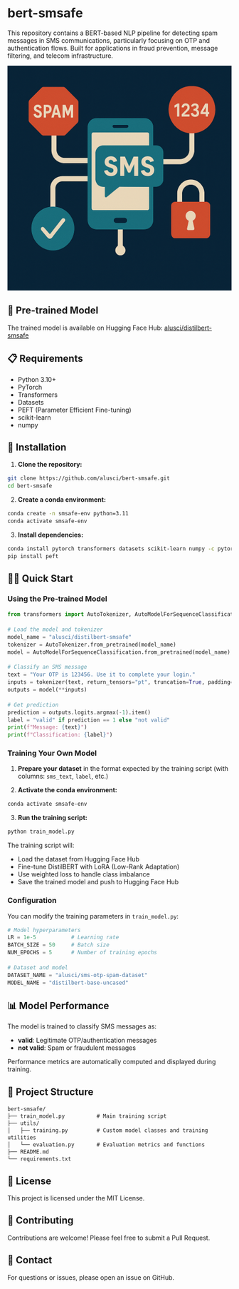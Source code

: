 # bert-smsafe

This repository contains a BERT-based NLP pipeline for detecting spam messages in SMS communications, particularly focusing on OTP and authentication flows. Built for applications in fraud prevention, message filtering, and telecom infrastructure.

![SMS OTP Classifier](./assets/sms-otp-classifier.png)

## 🤗 Pre-trained Model

The trained model is available on Hugging Face Hub: [alusci/distilbert-smsafe](https://huggingface.co/alusci/distilbert-smsafe)

## 📋 Requirements

- Python 3.10+
- PyTorch
- Transformers
- Datasets
- PEFT (Parameter Efficient Fine-tuning)
- scikit-learn
- numpy

## 🚀 Installation

1. **Clone the repository:**
```bash
git clone https://github.com/alusci/bert-smsafe.git
cd bert-smsafe
```

2. **Create a conda environment:**
```bash
conda create -n smsafe-env python=3.11
conda activate smsafe-env
```

3. **Install dependencies:**
```bash
conda install pytorch transformers datasets scikit-learn numpy -c pytorch -c huggingface -c conda-forge
pip install peft
```

## 🏃‍♂️ Quick Start

### Using the Pre-trained Model

```python
from transformers import AutoTokenizer, AutoModelForSequenceClassification

# Load the model and tokenizer
model_name = "alusci/distilbert-smsafe"
tokenizer = AutoTokenizer.from_pretrained(model_name)
model = AutoModelForSequenceClassification.from_pretrained(model_name)

# Classify an SMS message
text = "Your OTP is 123456. Use it to complete your login."
inputs = tokenizer(text, return_tensors="pt", truncation=True, padding=True)
outputs = model(**inputs)

# Get prediction
prediction = outputs.logits.argmax(-1).item()
label = "valid" if prediction == 1 else "not valid"
print(f"Message: {text}")
print(f"Classification: {label}")
```

### Training Your Own Model

1. **Prepare your dataset** in the format expected by the training script (with columns: `sms_text`, `label`, etc.)

2. **Activate the conda environment:**
```bash
conda activate smsafe-env
```

3. **Run the training script:**
```bash
python train_model.py
```

The training script will:
- Load the dataset from Hugging Face Hub
- Fine-tune DistilBERT with LoRA (Low-Rank Adaptation)
- Use weighted loss to handle class imbalance
- Save the trained model and push to Hugging Face Hub

### Configuration

You can modify the training parameters in `train_model.py`:

```python
# Model hyperparameters
LR = 1e-5           # Learning rate
BATCH_SIZE = 50     # Batch size
NUM_EPOCHS = 5      # Number of training epochs

# Dataset and model
DATASET_NAME = "alusci/sms-otp-spam-dataset"
MODEL_NAME = "distilbert-base-uncased"
```

## 📊 Model Performance

The model is trained to classify SMS messages as:
- **valid**: Legitimate OTP/authentication messages
- **not valid**: Spam or fraudulent messages

Performance metrics are automatically computed and displayed during training.

## 🔧 Project Structure

```
bert-smsafe/
├── train_model.py          # Main training script
├── utils/
│   ├── training.py         # Custom model classes and training utilities
│   └── evaluation.py       # Evaluation metrics and functions
├── README.md
└── requirements.txt
```

## 📝 License

This project is licensed under the MIT License.

## 🤝 Contributing

Contributions are welcome! Please feel free to submit a Pull Request.

## 📧 Contact

For questions or issues, please open an issue on GitHub.
